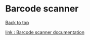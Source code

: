 # Barcode scanner
[Back to top](#ionic-2)

[link : Barcode scanner documentation](http://ionicframework.com/docs/v2/native/BarcodeScanner/)